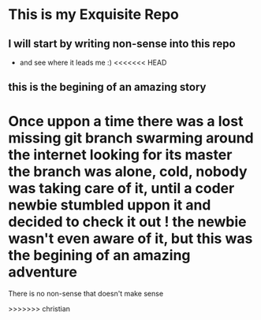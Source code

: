 # This is my Exquisite Repo

## I will start by writing non-sense into this repo

* and see where it leads me :)
<<<<<<< HEAD

## this is the begining of an amazing story

Once uppon a time there was a lost missing git branch swarming around the internet looking for its master
the branch was alone, cold, nobody was taking care of it, until a coder newbie stumbled uppon it and decided to check it out !
the newbie wasn't even aware of it, but this was the begining of an amazing adventure
=======
<p> There is no non-sense that doesn't make sense <p>
>>>>>>> christian
